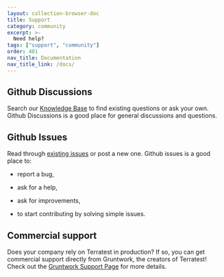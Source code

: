 ```yaml
---
layout: collection-browser-doc
title: Support
category: community
excerpt: >-
  Need help?
tags: ["support", "community"]
order: 401
nav_title: Documentation
nav_title_link: /docs/
---
```


## Github Discussions

Search our [Knowledge Base](https://github.com/gruntwork-io/knowledge-base/discussions) to find existing questions or ask your own. Github Discussions is a good place for general discussions and questions.

## Github Issues

Read through [existing issues](https://github.com/tparsa/terratest/issues) or post a new one. Github issues is a good place to:

- report a bug,

- ask for a help,

- ask for improvements,

- to start contributing by solving simple issues.

## Commercial support

Does your company rely on Terratest in production? If so, you can get commercial support directly from Gruntwork, the creators of Terratest! Check out the [Gruntwork Support Page](https://gruntwork.io/support) for more details.
